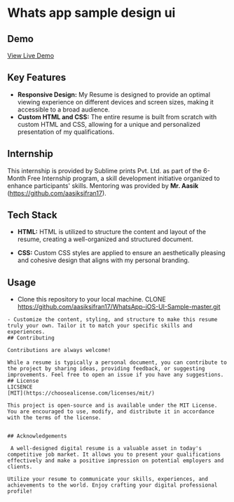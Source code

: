 
# Whats app sample design ui



## Demo

[View Live Demo](https://github.com/aasiksifran17/WhatsApp-iOS-UI-Sample-master.git)

## Key Features

- **Responsive Design:**  My Resume is designed to provide an optimal viewing experience on different devices and screen sizes, making it accessible to a broad audience.
- **Custom HTML and CSS:** The entire resume is built from scratch with custom HTML and CSS, allowing for a unique and personalized presentation of my qualifications.
## Internship
This internship is provided by Sublime prints Pvt. Ltd. as part of the 6-Month Free Internship program, a skill development initiative organized to enhance participants' skills. Mentoring was provided by **Mr. Aasik** (https://github.com/aasiksifran17).
## Tech Stack

- **HTML:**  HTML is utilized to structure the content and layout of the resume, creating a well-organized and structured document.

- **CSS:** Custom CSS styles are applied to ensure an aesthetically pleasing and cohesive design that aligns with my personal branding.
## Usage

- Clone this repository to your local machine.
CLONE https://github.com/aasiksifran17/WhatsApp-iOS-UI-Sample-master.git
```
- Customize the content, styling, and structure to make this resume truly your own. Tailor it to match your specific skills and experiences.
## Contributing

Contributions are always welcome!

While a resume is typically a personal document, you can contribute to the project by sharing ideas, providing feedback, or suggesting improvements. Feel free to open an issue if you have any suggestions.
## License
LICSENCE
[MIT](https://choosealicense.com/licenses/mit/)

This project is open-source and is available under the MIT License. You are encouraged to use, modify, and distribute it in accordance with the terms of the license.


## Acknowledgements

 A well-designed digital resume is a valuable asset in today's competitive job market. It allows you to present your qualifications effectively and make a positive impression on potential employers and clients.

Utilize your resume to communicate your skills, experiences, and achievements to the world. Enjoy crafting your digital professional profile!
